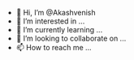 - 👋 Hi, I’m @Akashvenish
- 👀 I’m interested in ...
- 🌱 I’m currently learning ...
- 💞️ I’m looking to collaborate on ...
- 📫 How to reach me ...

<!---
Akashvenish/Akashvenish is a ✨ special ✨ repository because its `README.md` (this file) appears on your GitHub profile.
You can click the Preview link to take a look at your changes.
--->
